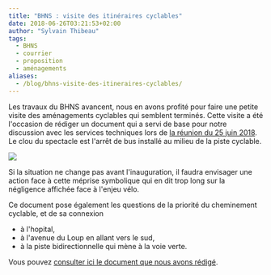 ```yaml
---
title: "BHNS : visite des itinéraires cyclables"
date: 2018-06-26T03:21:53+02:00
author: "Sylvain Thibeau"
tags:
  - BHNS
  - courrier
  - proposition
  - aménagements
aliases:
  - /blog/bhns-visite-des-itineraires-cyclables/
---
```


Les travaux du BHNS avancent, nous en avons profité pour faire une petite visite
des aménagements cyclables qui semblent terminés. Cette visite a été l'occasion
de rédiger un document qui a servi de base pour notre discussion avec les
services techniques lors de [la réunion du 25 juin 2018][]. Le clou du spectacle 
est l'arrêt de bus installé au milieu de la piste cyclable. 

![](piste-arret_bus.jpg)

Si la situation ne  change pas avant l'inauguration, il faudra envisager une
action face à cette méprise symbolique qui en dit trop long sur la négligence
affichée face à l'enjeu vélo.

Ce document pose également les questions de la priorité du cheminement 
cyclable, et de sa connexion
 
* à l'hopital,
* à l'avenue du Loup en allant vers le sud,
* à la piste bidirectionnelle qui mène à la voie verte.

Vous pouvez [consulter ici le document que nous avons rédigé][BHNS].


[BHNS]: pau-a-velo-bhns-juin2018.pdf
[la réunion du 25 juin 2018]: /ca/2018/#information-et-consultation-de-pau-a-velo-par-les-services-techniques-municipaux
